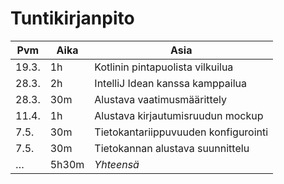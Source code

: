# Tuntikirjanpito

Pvm   | Aika  | Asia
------|-------|-----
19.3. | 1h    | Kotlinin pintapuolista vilkuilua
28.3. | 2h    | IntelliJ Idean kanssa kamppailua
28.3. | 30m   | Alustava vaatimusmäärittely
11.4. | 1h    | Alustava kirjautumisruudun mockup
7.5.  | 30m   | Tietokantariippuvuuden konfigurointi
7.5.  | 30m   | Tietokannan alustava suunnittelu
…     | 5h30m | *Yhteensä*
